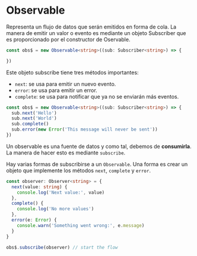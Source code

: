 # Observable

Representa un flujo de datos que serán emitidos en forma de cola. La manera de emitir un valor o evento es mediante un objeto Subscriber que es proporcionado por el constructor de Oservable.

```typescript
const obs$ = new Observable<string>((sub: Subscriber<string>) => {

})
```

Este objeto subscribe tiene tres métodos importantes:

- `next`: se usa para emitir un nuevo evento.
- `error`: se usa para emitir un error.
- `complete`: se usa para notificar que ya no se enviarán más eventos.

```typescript
const obs$ = new Observable<string>((sub: Subscriber<string>) => {
  sub.next('Hello')
  sub.next('World')
  sub.complete()
  sub.error(new Error('This message will never be sent'))
})
```

Un observable es una fuente de datos y como tal, debemos de **consumirla**. La manera de hacer esto es mediante `subscribe`.

Hay varias formas de subscribirse a un `Observable`. Una forma es crear un objeto que implemente los métodos `next`, `complete` y `error`.

```typescript
const observer: Observer<string> = {
  next(value: string) {
    console.log('Next value:', value)
  },
  complete() {
    console.log('No more values')
  },
  error(e: Error) {
    console.warn('Something went wrong:', e.message)  
  }
}

obs$.subscribe(observer) // start the flow
```
